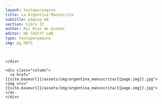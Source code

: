 ```yaml
---
layout: textoporpagina
title: La Argentina Manuscrita
subtitle: página 68
section: Libro II
author: Rui Díaz de Guzmán
editor: HD CAICYT LAB
type: textoporpagina
img: pg_0072
---
```


<div class="row">
    <div class="column">


    </div>

    <div class="column">
      <a href="{{site.baseurl}}/assets/img/argentina_manuscrita/{{page.img}}.jpg"><img src="{{site.baseurl}}/assets/img/argentina_manuscrita/{{page.img}}.jpg"></a>
    </div>
</div>